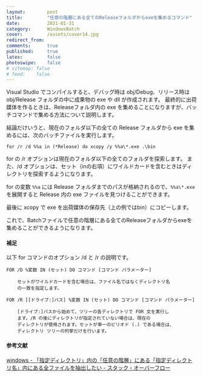 ```yaml
---
layout:        post
title:         "任意の階層にある全てのReleaseフォルダからexeを集めるコマンド"
date:          2021-01-31
category:      WindowsBatch
cover:         /assets/cover14.jpg
redirect_from:
comments:      true
published:     true
latex:         false
photoswipe:    false
# sitemap: false
# feed:    false
---
```


Visual Studio でコンパイルすると、デバッグ時は obj/Debug、リリース時は obj/Release フォルダの中に成果物の exe や dll が作成されます。
最終的に出荷媒体を作るときは、Releaseフォルダ内の exe を集めることになりますが、バッチコマンドで集める方法について説明します。

結論だけいうと、現在のフォルダ以下の全ての Release フォルダから exe を集めるには、次のバッチファイルを実行します。

```batch
for /r /d %%a in (*Release) do xcopy /y %%a\*.exe .\bin
```

for の /r オプションは現在のフォルダ以下の全てのフォルダを探索します。
また、/d オプションは、セット（inの右項）にワイルドカードを含むときはディレクトリを探索するようになります。

for の変数 `%%a` には Release フォルダまでのパスが格納されるので、`%%a\*.exe` を展開すると Release 内の exe ファイルを見つけることができます。

最後に xcopy で exe を出荷媒体の保存先（上の例ではbin）にコピーします。

これで、Batchファイルで任意の階層にある全てのReleaseフォルダからexeを集めることができるようになります。


#### 補足

以下 for コマンドのオプション /d と /r の説明です。


```
FOR /D %変数 IN (セット) DO コマンド [コマンド パラメーター]

    セットがワイルドカードを含む場合は、ファイル名ではなくディレクトリ名
    の一致を指定します。

FOR /R [[ドライブ:]パス] %変数 IN (セット) DO コマンド [コマンド パラメーター]

    [ドライブ:]パスから始めて、ツリーの各ディレクトリで FOR 文を実行し
    ます。/R の後にディレクトリが指定されていない場合は、現在の
    ディレクトリが使用されます。セットが単一のピリオド (.) である場合は、
    ディレクトリ ツリーの列挙だけを行います。
```

#### 参考文献

[windows - 「指定ディレクトリ」内の「任意の階層」にある「指定ディレクトリ名」内にある全ファイルを抽出したい - スタック・オーバーフロー](https://ja.stackoverflow.com/questions/60797/%e6%8c%87%e5%ae%9a%e3%83%87%e3%82%a3%e3%83%ac%e3%82%af%e3%83%88%e3%83%aa-%e5%86%85%e3%81%ae-%e4%bb%bb%e6%84%8f%e3%81%ae%e9%9a%8e%e5%b1%a4-%e3%81%ab%e3%81%82%e3%82%8b-%e6%8c%87%e5%ae%9a%e3%83%87%e3%82%a3%e3%83%ac%e3%82%af%e3%83%88%e3%83%aa%e5%90%8d-%e5%86%85%e3%81%ab%e3%81%82%e3%82%8b%e5%85%a8%e3%83%95%e3%82%a1%e3%82%a4%e3%83%ab%e3%82%92%e6%8a%bd%e5%87%ba%e3%81%97%e3%81%9f%e3%81%84)

